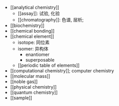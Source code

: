- [[analytical chemistry]]
    - [[assay]]: 试验, 化验 
    - [[chromatography]]: 色谱, 层析;
- [[biochemistry]]
- [[chemical bonding]]
- [[chemical element]]
    - isotope: 同位素
    - isomer: 异构体
        - enantiomer
        - superposable
    - [[periodic table of elements]]
- [[computational chemistry]]; computer chemistry
- [[molecular mass]]
- [[noble gas]]
- [[physical chemistry]]
- [[quantum chemistry]]
- [[sample]]
